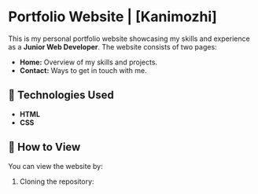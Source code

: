 # Portfolio Website | [Kanimozhi]

This is my personal portfolio website showcasing my skills and experience as a **Junior Web Developer**. The website consists of two pages:  

- **Home:** Overview of my skills and projects.  
- **Contact:** Ways to get in touch with me.  

## 🔹 Technologies Used  
- **HTML**  
- **CSS**  
  
## 🔹 How to View  
You can view the website by:  
1. Cloning the repository:  
   ```bash
  
